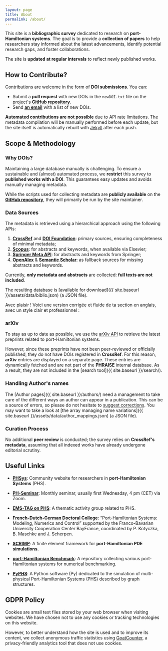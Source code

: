 ```yaml
---
layout: page
title: About
permalink: /about/
---
```


This site is a **bibliographic survey** dedicated to research on **port-Hamiltonian systems**. The goal is to provide a **collection of papers** to help researchers stay informed about the latest advancements, identify potential research gaps, and foster collaborations.

The site is **updated at regular intervals** to reflect newly published works.

## **How to Contribute?**
Contributions are welcome in the form of **DOI submissions**. You can:
- Submit a **pull request** with new DOIs in the `newDOI.txt` file on the project's [**GitHub repository**](https://github.com/g-haine/phraise).
- Send [**an email**](mailto:ghislain.haine@isae.fr?subject=%5BPHRAISE%5D) with a list of new DOIs.

**Automated contributions are not possible** due to API rate limitations. The metadata compilation will be manually performed before each update, but the site itself is automatically rebuilt with [Jekyll](https://jekyllrb.com/) after each push.

## **Scope & Methodology**

### **Why DOIs?**
Maintaining a large database manually is challenging. To ensure a sustainable and (almost) automated process, we **restrict** this survey to **published works with a DOI**. This guarantees easy updates and avoids manually managing metadata.

While the scripts used for collecting metadata are **publicly available** on the [**GitHub repository**](https://github.com/g-haine/phraise), they will primarily be run by the site maintainer.

### **Data Sources**
The metadata is retrieved using a hierarchical approach using the following APIs:
1. [**CrossRef**](https://www.crossref.org/documentation/retrieve-metadata/rest-api/) and [**DOI Foundation**](https://www.doi.org/doi-handbook/HTML/doi-rest-api.html): primary sources, ensuring completeness of minimal metadata;
2. [**Scopus**](https://dev.elsevier.com/documentation/SCOPUSSearchAPI.wadl): for abstracts and keywords, when available via Elsevier;
3. [**Springer Meta API**](https://dev.springernature.com/docs/api-endpoints/meta-api/): for abstracts and keywords from Springer;
4. [**OpenAlex**](https://docs.openalex.org/how-to-use-the-api/api-overview) & [**Semantic Scholar**](https://www.semanticscholar.org/product/api): as fallback sources for missing abstracts and keywords.

Currently, **only metadata and abstracts** are collected: **full texts are not included**.

The resulting database is [available for download]({{ site.baseurl }}/assets/data/biblio.json) (a JSON file).

Avec plaisir ! Voici une version corrigée et fluide de ta section en anglais, avec un style clair et professionnel :

### **arXiv**
To stay as up to date as possible, we use the [arXiv API](https://info.arxiv.org/help/api/user-manual.html) to retrieve the latest preprints related to port-Hamiltonian systems.

However, since these preprints have not been peer-reviewed or officially published, they do not have DOIs registered in **CrossRef**. For this reason, **arXiv** entries are displayed on a separate page. These entries are dynamically fetched and are not part of the **PHRAISE** internal database. As a result, they are not included in the [search tool]({{ site.baseurl }}/search/).

### **Handling Author's names**
The [Author pages]({{ site.baseurl }}/authors/) need a management to take care of the different ways an author can appear in a publication. This can be a source of errors, so please do not hesitate to [suggest corrections](mailto:ghislain.haine@isae.fr?subject=%5BPHRAISE%5D). You may want to take a look at [the array managing name variations]({{ site.baseurl }}/assets/data/author_mappings.json) (a JSON file).

### **Curation Process**
No additional **peer review** is conducted; the survey relies on **CrossRef's metadata**, assuming that all indexed works have already undergone editorial scrutiny.

## **Useful Links**

- [**PHSys**](https://www.phsys.eu): Community website for researchers in **port-Hamiltonian Systems** (PHS).
- [**PH-Seminar**](https://www.fan.uni-wuppertal.de/en/research/ph-seminar/): Monthly seminar, usually first Wednesday, 4 pm (CET) via Zoom.
- [**EMS-TAG on PHS**](https://ems-phs.uni-wuppertal.de/en/): A thematic activity group related to PHS.
- [**French-Dutch-German Doctoral College**](https://www.epc.ed.tum.de/en/rt/cdfa-phs/): “Port-Hamiltonian Systems: Modeling, Numerics and Control” supported by the Franco-Bavarian University Cooperation Center BayFrance, coordinated by P. Kotyczka, B. Maschke and J. Scherpen.

- [**SCRIMP**](https://g-haine.github.io/scrimp/): A finite element framework for **port-Hamiltonian PDE simulations**.
- [**port-Hamiltonian Benchmark**](https://algopaul.github.io/PortHamiltonianBenchmarkSystems/): A repository collecting various port-Hamiltonian systems for numerical benchmarking.
- [**PyPHS**](https://pyphs.github.io/pyphs/): A Python software (Py) dedicated to the simulation of multi-physical Port-Hamiltonian Systems (PHS) described by graph structures.

## **GDPR Policy**
Cookies are small text files stored by your web browser when visiting websites. We have chosen not to use any cookies or tracking technologies on this website.

However, to better understand how the site is used and to improve its content, we collect anonymous traffic statistics using [GoatCounter](https://www.goatcounter.com/), a privacy-friendly analytics tool that does not use cookies.
